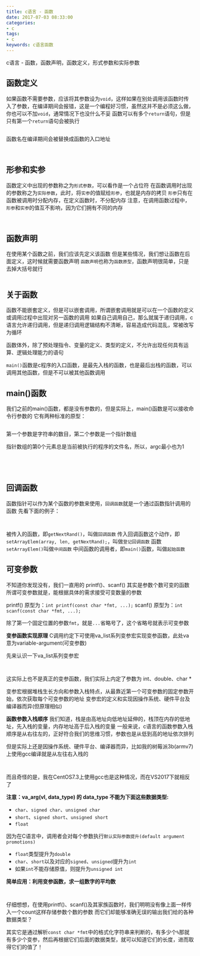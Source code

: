 ```yaml
---
title: c语言 - 函数
date: 2017-07-03 08:33:00
categories:
- c
tags:
- c
keywords: c语言函数
---
```


> 
c语言 - 函数，函数声明，函数定义，形式参数和实际参数

<!-- more -->

## 函数定义
如果函数不需要参数，应该将其参数设为`void`，这样如果在别处调用该函数时传入了参数，在编译期间会报错，这是一个编程好习惯，虽然这并不是必须这么做，你也可以不加`void`，通常情况下也没什么不妥
函数可以有多个`return`语句，但是只有第一个`return`语句会被执行
<pre><code class="language-c line-numbers"><script type="text/plain">#include <stdio.h>

void func(void){
    printf("func\n");
}

int main(){
    func();
    return 0;
}
</script></code></pre>

函数名在编译期间会被替换成函数的入口地址
<pre><code class="language-c line-numbers"><script type="text/plain">#include <stdio.h>

void func1(void){}
void func2(void){}
void func3(void){}

int main(){
    printf("func1: %p, func2: %p, func3: %p, main: %p\n", func1, func2, func3, main);
    return 0;
}
</script></code></pre>

<pre><code class="language-c line-numbers"><script type="text/plain"># root @ localhost in ~ [9:55:09]
$ gcc a.c

# root @ localhost in ~ [9:55:11]
$ ./a.out
func1: 0x40052d, func2: 0x400533, func3: 0x400539, main: 0x40053f

# root @ localhost in ~ [9:55:12]
$ ./a.out
func1: 0x40052d, func2: 0x400533, func3: 0x400539, main: 0x40053f

# root @ localhost in ~ [9:55:13]
$ ./a.out
func1: 0x40052d, func2: 0x400533, func3: 0x400539, main: 0x40053f
</script></code></pre>

## 形参和实参
函数定义中出现的参数称之为`形式参数`，可以看作是一个占位符
在函数调用时出现的参数称之为`实际参数`，此时，将`实参`的值赋给`形参`，也就是内存的拷贝
`形参`只有在函数被调用时分配内存，在定义函数时，不分配内存
注意，在调用函数过程中，`形参`和`实参`的值互不影响，因为它们拥有不同的内存
<pre><code class="language-c line-numbers"><script type="text/plain">#include <stdio.h>

void swap(int m, int n){
    printf("(形参)交换前: m: %d, n: %d\n", m, n);
    int temp;
    temp = m;
    m = n;
    n = temp;
    printf("(形参)交换后: m: %d, n: %d\n", m, n);
}

int main(){
    int m=10, n=20;
    swap(m, n);
    printf("(实参)交换后: m: %d, n: %d\n", m, n);
    return 0;
}
</script></code></pre>

<pre><code class="language-c line-numbers"><script type="text/plain"># root @ localhost in ~ [10:24:59]
$ gcc a.c

# root @ localhost in ~ [10:25:05]
$ ./a.out
(形参)交换前: m: 10, n: 20
(形参)交换后: m: 20, n: 10
(实参)交换后: m: 10, n: 20
</script></code></pre>

## 函数声明
在使用某个函数之前，我们应该先定义该函数
但是某些情况，我们想让函数在后面定义，这时候就需要函数声明
`函数声明`也称为`函数原型`，函数声明很简单，只是去掉大括号就行
<pre><code class="language-c line-numbers"><script type="text/plain">#include <stdio.h>

void swap(int m, int n); //函数声明
/*
void swap(int, int); //也可以省略m, n
*/

int main(){
    int m=10, n=20;
    swap(m, n);
    printf("(实参)交换后: m: %d, n: %d\n", m, n);
    return 0;
}

//函数定义
void swap(int m, int n){
    printf("(形参)交换前: m: %d, n: %d\n", m, n);
    int temp;
    temp = m;
    m = n;
    n = temp;
    printf("(形参)交换后: m: %d, n: %d\n", m, n);
}
</script></code></pre>

## 关于函数
函数不能嵌套定义，但是可以嵌套调用，所谓嵌套调用就是可以在一个函数的定义或调用过程中出现对另一函数的调用
如果自己调用自己，那么就属于递归调用，c语言允许递归调用，但是递归调用逻辑结构不清晰，容易造成代码混乱，常被改写为循环

函数体外，除了预处理指令、变量的定义、类型的定义，不允许出现任何具有运算、逻辑处理能力的语句

`main()`函数是c程序的入口函数，是最先入栈的函数，也是最后出栈的函数，可以调用其他函数，但是不可以被其他函数调用

## main()函数
我们之前的main()函数，都是没有参数的，但是实际上，main()函数是可以接收命令行参数的
它有两种标准的原型：
<pre><code class="language-c"><script type="text/plain">int main();
int main(int argc, char *argv[])
</script></code></pre>

第一个参数是字符串的数目，第二个参数是一个指针数组

指针数组的第0个元素总是当前被执行的程序的文件名，所以，argc最小也为1

<pre><code class="language-c line-numbers"><script type="text/plain">#include <stdio.h>

int main(int argc, char *argv[]){
    printf("%d %s\n", argc, argv[0]);
    return 0;
}
</script></code></pre>

<pre><code class="language-c"><script type="text/plain"># root @ localhost in ~ [21:32:09]
$ gcc a.c

# root @ localhost in ~ [21:32:20]
$ ./a.out
1 ./a.out
</script></code></pre>

<pre><code class="language-c line-numbers"><script type="text/plain">#include <stdio.h>

int main(int argc, char *argv[]){
    int i;
    for(i=0; i<5; i++){
        printf("%d: %s\n", i, argv[i]);
    }
    return 0;
}
</script></code></pre>

<pre><code class="language-c"><script type="text/plain"># root @ localhost in ~ [21:36:22]
$ ./a.out
0: ./a.out
1: (null)
2: USER=root
3: LOGNAME=root
4: HOME=/root

# root @ localhost in ~ [21:36:25]
$ ./a.out 1 2 3 4 5 6
0: ./a.out
1: 1
2: 2
3: 3
4: 4
</script></code></pre>

## 回调函数
函数指针可以作为某个函数的参数来使用，`回调函数`就是一个通过函数指针调用的函数
先看下面的例子：
<pre><code class="language-c line-numbers"><script type="text/plain">#include <stdio.h>
#include <stdlib.h>

void setArrayElem(int *array, int len, int (*func)(void)){
    for(int i=0; i<len; i++){
        array[i] = func();
    }
}

int getNextRand(void){
    return rand();
}

int main(){
    int array[10], len = sizeof(array) / sizeof(int);
    setArrayElem(array, len, getNextRand);
    for(int i=0; i<len; i++){
        printf("%d ", array[i]);
    }
    printf("\n");
    return 0;
}
</script></code></pre>

<pre><code class="language-c"><script type="text/plain"># root @ localhost in ~ [16:41:49]
$ gcc a.c

# root @ localhost in ~ [16:41:50]
$ ./a.out
1804289383 846930886 1681692777 1714636915 1957747793 424238335 719885386 1649760492 596516649 1189641421
</script></code></pre>

被传入的函数，即`getNextRand()`，叫做`回调函数`
传入回调函数这个动作，即`setArrayElem(array, len, getNextRand);`，叫做`登记回调函数`
函数`setArrayElem()`叫做`中间函数`
中间函数的调用者，即`main()`函数，叫做`起始函数`

## 可变参数
不知道你发现没有，我们一直用的 printf()、scanf() 其实是参数个数可变的函数
所谓可变参数就是，能根据具体的需求接受可变数量的参数

printf() 原型为：`int printf(const char *fmt, ...);`
scanf() 原型为：`int scanf(const char *fmt, ...);`

除了第一个固定位置的参数`fmt`，就是`...`省略号了，这个省略号就表示可变参数

**变参函数实现原理**
C调用约定下可使用va_list系列变参宏实现变参函数，此处va意为variable-argument(可变参数)

先来认识一下va_list系列变参宏
<pre><code class="language-c line-numbers"><script type="text/plain">#include <stdio.h>
#include <stdarg.h>

void var_args_func(int count, ...){ // count为变参列表的长度
    va_list vl;     // 定义一个va_list类型的变量vl
    va_start(vl, count);    // 初始化变量，使其指向第一个可变参数，该宏的第二个参数是变参列表的前一个参数，即最后一个固定参数
    int value1 = va_arg(vl, int);   // 该宏返回变参列表中的当前变参值，并使其指向下一个变参，第二个参数是要返回的当前变参类型
    double value2 = va_arg(vl, double); // 依次取出变参列表中的参数
    char *value3 = va_arg(vl, char *);  // ...
    va_end(vl);     // 变参列表结束
    printf("value1: %d, value2: %.3f, value3: %s\n", value1, value2, value3);
}

int main(void){
    var_args_func(3, 100, 3.1415926d, "www.zfl9.com");
    return 0;
}
</script></code></pre>

<pre><code class="language-c line-numbers"><script type="text/plain"># root @ localhost in ~ [20:29:04]
$ gcc a.c

# root @ localhost in ~ [20:29:18]
$ ./a.out
value1: 100, value2: 3.142, value3: www.zfl9.com
</script></code></pre>

这实际上也不是真正的变参函数，我们实际上内定了参数为 int、double、char *

变参宏根据堆栈生长方向和参数入栈特点，从最靠近第一个可变参数的固定参数开始，依次获取每个可变参数的地址
变参宏的定义和实现因操作系统、硬件平台及编译器而异(但原理相似)

**函数参数入栈顺序**
我们知道，栈是由高地址向低地址延伸的，栈顶在内存的低地址，先入栈的变量，内存地址高于后入栈的变量
一般来说，c语言的函数参数入栈顺序是从右往左的，正好符合我们的思维习惯，参数也是从低到高的地址依次排列

但是实际上还是因操作系统、硬件平台、编译器而异，比如我的树莓派3b(armv7)上使用gcc编译就是从左往右入栈的
<pre><code class="language-c line-numbers"><script type="text/plain">#include <stdio.h>

void func(int a, int b, int c){
    printf("%p, %p, %p\n", &a, &b, &c);
}

int main(){
    func(1, 2, 3);
    return 0;
}
</script></code></pre>

<pre><code class="language-c line-numbers"><script type="text/plain"># root @ alarmpi in ~ [20:49:13]
$ gcc a.c

# root @ alarmpi in ~ [20:49:27]
$ ./a.out
0x7ea5f524, 0x7ea5f520, 0x7ea5f51c
</script></code></pre>

而且奇怪的是，我在CentOS7.3上使用gcc也是这种情况，而在VS2017下就相反了

**注意：va_arg(vl, data_type) 的 data_type 不能为下面这些数据类型:**
- `char`、`signed char`、`unsigned char`
- `short`、`signed short`、`unsigned short`
- `float`

因为在C语言中，调用者会对每个参数执行`默认实际参数提升(default argument promotions)`
- `float`类型提升为`double`
- `char`、`short`以及对应的`signed`、`unsigned`提升为`int`
- 如果`int`不能存储原值，则提升为`unsigned int`

**简单应用：利用变参函数，求一组数字的平均数**
<pre><code class="language-c line-numbers"><script type="text/plain">#include <stdio.h>
#include <stdarg.h>

double average(int count, ...){
    va_list vl;
    va_start(vl, count);
    double sum = 0;
    for(int i=0; i<count; i++){
        sum += va_arg(vl, int);
    }
    va_end(vl);
    return sum / count;
}

int main(void){
    printf("%.3lf\n", average(5, 1, 2, 3, 4, 5));
    printf("%.3lf\n", average(3, 1, 2, 3));
    printf("%.3lf\n", average(2, 1, 2));
    return 0;
}
</script></code></pre>

<pre><code class="language-c line-numbers"><script type="text/plain"># root @ alarmpi in ~ [21:04:08]
$ gcc a.c

# root @ alarmpi in ~ [21:04:10]
$ ./a.out
3.000
2.000
1.500
</script></code></pre>

仔细想想，在使用printf()、scanf()及其家族函数时，我们明明没有像上面一样传入一个count这样存储参数个数的参数
而它们却能够准确无误的输出我们给的各种数据类型？

其实它是通过解析`const char *fmt`中的格式化字符串来判断的，有多少个`%`那就有多少个变参，然后再根据它们后面的数据类型，就可以知道它们的长度，进而取得它们的值了！
